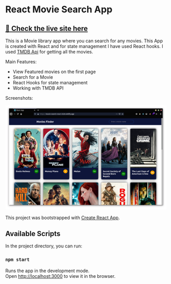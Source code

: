 # React Movie Search App

## [🔗 Check the live site here](https://movie-search-react-2020.netlify.app/)

This is a Movie library app where you can search for any movies. This App is created with React and for state management I have used React hooks.
I used [TMDB Api](https://themoviedb.org) for getting all the movies.

Main Features:

-   View Featured movies on the first page
-   Search for a Movie
-   React Hooks for state management
-   Working with TMDB API

Screenshots:

![](public/Movie-search.png)

This project was bootstrapped with [Create React App](https://github.com/facebook/create-react-app).

## Available Scripts

In the project directory, you can run:

### `npm start`

Runs the app in the development mode.<br />
Open [http://localhost:3000](http://localhost:3000) to view it in the browser.
